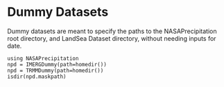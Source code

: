 # Dummy Datasets

Dummy datasets are meant to specify the paths to the NASAPrecipitation root directory, and LandSea Dataset directory, without needing inputs for date.

```@repl
using NASAPrecipitation
npd = IMERGDummy(path=homedir())
npd = TRMMDummy(path=homedir())
isdir(npd.maskpath)
```